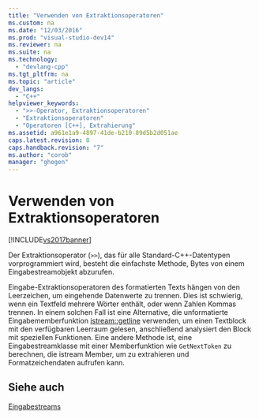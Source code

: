 ```yaml
---
title: "Verwenden von Extraktionsoperatoren"
ms.custom: na
ms.date: "12/03/2016"
ms.prod: "visual-studio-dev14"
ms.reviewer: na
ms.suite: na
ms.technology: 
  - "devlang-cpp"
ms.tgt_pltfrm: na
ms.topic: "article"
dev_langs: 
  - "C++"
helpviewer_keywords: 
  - ">>-Operator, Extraktionsoperatoren"
  - "Extraktionsoperatoren"
  - "Operatoren [C++], Extrahierung"
ms.assetid: a961e1a9-4897-41de-b210-89d5b2d051ae
caps.latest.revision: 8
caps.handback.revision: "7"
ms.author: "corob"
manager: "ghogen"
---
```

# Verwenden von Extraktionsoperatoren
[!INCLUDE[vs2017banner](../assembler/inline/includes/vs2017banner.md)]

Der Extraktionsoperator \(`>>`\), das für alle Standard\-C\+\+\-Datentypen vorprogrammiert wird, besteht die einfachste Methode, Bytes von einem Eingabestreamobjekt abzurufen.  
  
 Eingabe\-Extraktionsoperatoren des formatierten Texts hängen von den Leerzeichen, um eingehende Datenwerte zu trennen.  Dies ist schwierig, wenn ein Textfeld mehrere Wörter enthält, oder wenn Zahlen Kommas trennen.  In einem solchen Fall ist eine Alternative, die unformatierte Eingabememberfunktion [istream::getline](../Topic/basic_istream::getline.md) verwenden, um einen Textblock mit den verfügbaren Leerraum gelesen, anschließend analysiert den Block mit speziellen Funktionen.  Eine andere Methode ist, eine Eingabestreamklasse mit einer Memberfunktion wie `GetNextToken` zu berechnen, die istream Member, um zu extrahieren und Formatzeichendaten aufrufen kann.  
  
## Siehe auch  
 [Eingabestreams](../standard-library/input-streams.md)